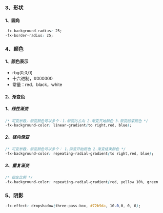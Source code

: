 ### 3、形状

#### 1、圆角

```css
-fx-background-radius: 25;
-fx-border-radius: 25;
```





### 4、颜色

#### 1、颜色表示

- rbg(0,0,0)
- 十六进制，#000000
- 常量：red，black，white



#### 2、渐变色

##### 1、线性渐变

```css
/* 可变参数，渐变颜色可以多个：1.渐变的方向 2.渐变开始颜色 3.渐变结束颜色 */
-fx-background-color: linear-gradient(to right,red, blue);
```

##### 2、径向渐变

```css
/* 可变参数，渐变颜色可以多个： 1.渐变开始颜色 2.渐变结束颜色 */
-fx-background-color: repeating-radial-gradient(to right,red, blue);
```

##### 3、重复渐变

```css
/* 指定比例 */
-fx-background-color: repeating-radial-gradient(red, yellow 10%, green 15%);
```



### 5、阴影

```css
-fx-effect: dropshadow(three-pass-box, #72b9da, 10.0,0, 0, 0);
```

